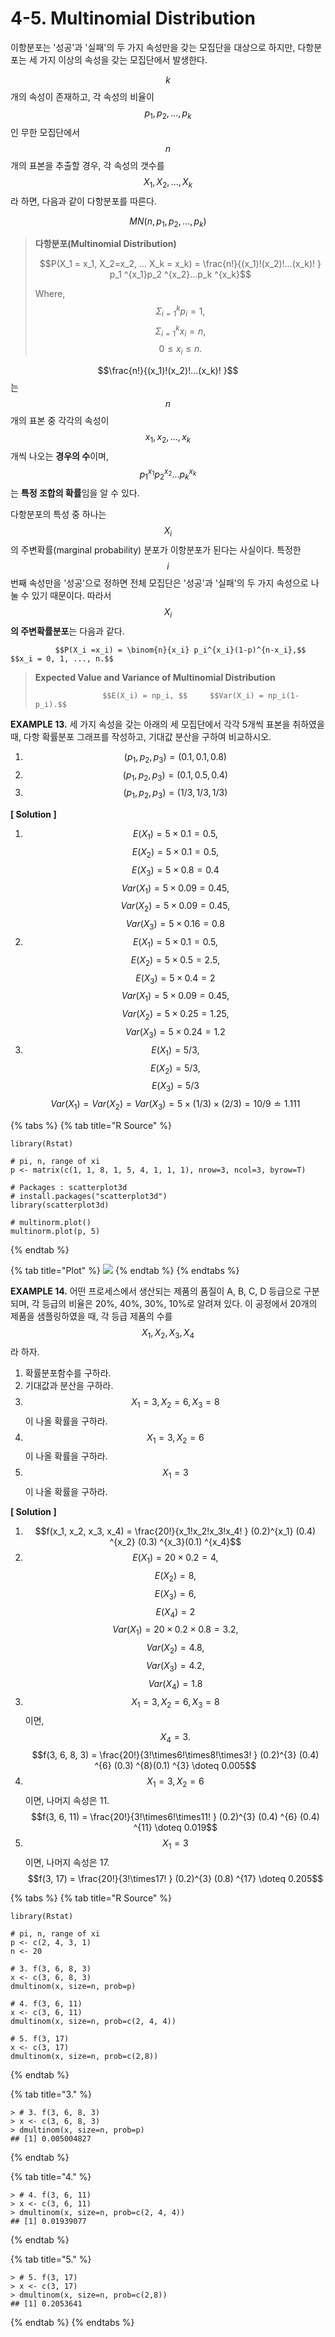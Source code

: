# 4-5. Multinomial Distribution

이항분포는 '성공'과 '실패'의 두 가지 속성만을 갖는 모집단을 대상으로 하지만, 다항분포는 세 가지 이상의 속성을 갖는 모집단에서 발생한다. 

$$k$$개의 속성이 존재하고, 각 속성의 비율이 $$p_1, p_2, ..., p_k$$ 인 무한 모집단에서 $$n$$ 개의 표본을 추출할 경우, 각 속성의 갯수를 $$X_1, X_2, ..., X_k$$ 라 하면, 다음과 같이 다항분포를 따른다. 

 $$MN(n, p_1, p_2, ..., p_k)$$ 

> **다항분포\(Multinomial Distribution\)**
>
> $$P(X_1 = x_1, X_2=x_2, ... X_k = x_k) = \frac{n!}{(x_1)!(x_2)!...(x_k)! } p_1 ^{x_1}p_2 ^{x_2}...p_k ^{x_k}$$ 
>
> Where,  $$\Sigma_{i=1}^{k} p_i = 1, $$    $$\Sigma_{i=1}^{k} x_i = n, $$     $$0 \le x_i  \le n.$$

$$\frac{n!}{(x_1)!(x_2)!...(x_k)! }$$는 $$n$$ 개의 표본 중 각각의 속성이 $$x_1, x_2, ..., x_k $$ 개씩 나오는 **경우의 수**이며,  $$p_1 ^{x_1}p_2 ^{x_2}...p_k ^{x_k}$$ 는 **특정 조합의 확률**임을 알 수 있다.



다항분포의 특성 중 하나는 $$X_i$$ 의 주변확률\(marginal probability\) 분포가 이항분포가 된다는 사실이다. 특정한 $$i$$ 번째 속성만을 '성공'으로 정하면 전체 모집단은 '성공'과 '실패'의 두 가지 속성으로 나눌 수 있기 때문이다. 따라서 $$X_i$$**의 주변확률분포**는 다음과 같다.

              $$P(X_i =x_i) = \binom{n}{x_i} p_i^{x_i}(1-p)^{n-x_i},$$    $$x_i = 0, 1, ..., n.$$ 



> **Expected Value and Variance of Multinomial Distribution**
>
>                    $$E(X_i) = np_i, $$     $$Var(X_i) = np_i(1-p_i).$$



**EXAMPLE 13.** 세 가지 속성을 갖는 아래의 세 모집단에서 각각 5개씩 표본을 취하였을 때, 다항 확률분포 그래프를 작성하고, 기대값 분산을 구하여 비교하시오.

1. $$(p_1, p_2, p_3) = (0.1, 0.1, 0.8)$$   
2. $$(p_1, p_2, p_3) = (0.1, 0.5, 0.4)$$
3. $$(p_1, p_2, p_3) = (1/3, 1/3, 1/3)$$ 

**\[ Solution \]** 

1. $$E(X_1) = 5 \times 0.1 = 0.5, $$  $$E(X_2) = 5 \times 0.1 = 0.5, $$  $$E(X_3) = 5 \times 0.8 = 0.4$$   $$Var(X_1) = 5 \times 0.09=0.45, $$  $$Var(X_2) = 5 \times 0.09=0.45,$$        $$Var(X_3) = 5 \times 0.16=0.8$$ 
2. $$E(X_1) = 5 \times 0.1 = 0.5, $$  $$E(X_2) = 5 \times 0.5 = 2.5, $$  $$E(X_3) = 5 \times 0.4 = 2$$   $$Var(X_1) = 5 \times 0.09=0.45, $$  $$Var(X_2) = 5 \times 0.25=1.25,$$       $$Var(X_3) = 5 \times 0.24=1.2$$ 
3. $$E(X_1) = 5 / 3, $$  $$E(X_2) = 5 / 3, $$  $$E(X_3) = 5 / 3$$   $$Var(X_1) = Var(X_2) = Var(X_3) = 5 \times (1/3) \times(2/3) = 10/9 \doteq 1.111$$ 

{% tabs %}
{% tab title="R Source" %}
```text
library(Rstat)

# pi, n, range of xi
p <- matrix(c(1, 1, 8, 1, 5, 4, 1, 1, 1), nrow=3, ncol=3, byrow=T)

# Packages : scatterplot3d
# install.packages("scatterplot3d")
library(scatterplot3d)

# multinorm.plot()
multinorm.plot(p, 5)
```
{% endtab %}

{% tab title="Plot" %}
![](../.gitbook/assets/image%20%28159%29.png)
{% endtab %}
{% endtabs %}



**EXAMPLE 14.** 어떤 프로세스에서 생산되는 제품의 품질이 A, B, C, D 등급으로 구분되며, 각 등급의 비율은 20%, 40%, 30%, 10%로 알려져 있다. 이 공정에서 20개의 제품을 샘플링하였을 때, 각 등급 제품의 수를 $$X_1, X_2, X_3, X_4$$라 하자.

1. 확률분포함수를 구하라.
2. 기대값과 분산을 구하라.
3. $$X_1 = 3, X_2=6, X_3 =8$$ 이 나올 확률을 구하라.
4. $$X_1 = 3, X_2=6$$ 이 나올 확률을 구하라.
5. $$X_1 = 3$$ 이 나올 확률을 구하라.

**\[ Solution \]**

1. $$f(x_1, x_2, x_3, x_4) = \frac{20!}{x_1!x_2!x_3!x_4! } (0.2)^{x_1} (0.4) ^{x_2} (0.3) ^{x_3}(0.1) ^{x_4}$$ 
2.  $$E(X_1) = 20 \times 0.2 = 4,$$ $$E(X_2) = 8,$$ $$E(X_3) = 6,$$ $$E(X_4) = 2$$   $$Var(X_1) = 20 \times 0.2 \times 0.8 = 3.2,$$ $$Var(X_2) = 4.8, $$ $$Var(X_3) = 4.2, $$ $$Var(X_4) = 1.8$$ 
3. $$X_1 = 3, X_2=6, X_3 =8$$ 이면,  $$X_4 =3.$$   $$f(3, 6, 8, 3) = \frac{20!}{3!\times6!\times8!\times3! } (0.2)^{3} (0.4) ^{6} (0.3) ^{8}(0.1) ^{3} \doteq 0.005$$ 
4. $$X_1 = 3, X_2=6$$ 이면, 나머지 속성은 11. $$f(3, 6, 11) = \frac{20!}{3!\times6!\times11! } (0.2)^{3} (0.4) ^{6} (0.4) ^{11} \doteq 0.019$$
5.  $$X_1 = 3$$이면, 나머지 속성은 17.  $$f(3, 17) = \frac{20!}{3!\times17! } (0.2)^{3} (0.8) ^{17} \doteq 0.205$$ 

{% tabs %}
{% tab title="R Source" %}
```text
library(Rstat)

# pi, n, range of xi
p <- c(2, 4, 3, 1)
n <- 20

# 3. f(3, 6, 8, 3)
x <- c(3, 6, 8, 3)
dmultinom(x, size=n, prob=p)

# 4. f(3, 6, 11)
x <- c(3, 6, 11)
dmultinom(x, size=n, prob=c(2, 4, 4))

# 5. f(3, 17)
x <- c(3, 17)
dmultinom(x, size=n, prob=c(2,8))
```
{% endtab %}

{% tab title="3." %}
```text
> # 3. f(3, 6, 8, 3)
> x <- c(3, 6, 8, 3)
> dmultinom(x, size=n, prob=p)
## [1] 0.005004827
```
{% endtab %}

{% tab title="4." %}
```text
> # 4. f(3, 6, 11)
> x <- c(3, 6, 11)
> dmultinom(x, size=n, prob=c(2, 4, 4))
## [1] 0.01939077
```
{% endtab %}

{% tab title="5." %}
```text
> # 5. f(3, 17)
> x <- c(3, 17)
> dmultinom(x, size=n, prob=c(2,8))
## [1] 0.2053641
```
{% endtab %}
{% endtabs %}

